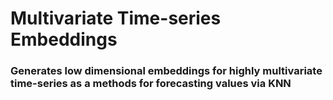 # Multivariate Time-series Embeddings
### Generates low dimensional embeddings for highly multivariate time-series as a methods for forecasting values via KNN
  
